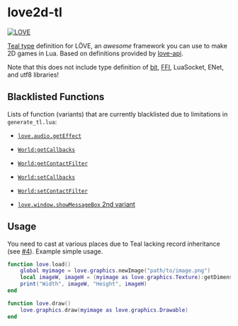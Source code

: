 love2d-tl
=====

[![LOVE](https://img.shields.io/badge/L%C3%96VE-11.4-EA316E.svg)](http://love2d.org/)

[Teal type](https://github.com/teal-language/teal-types) definition for LÖVE, an *awesome* framework you can use to make 2D games in Lua. Based on definitions provided by [love-api](https://github.com/love2d-community/love-api).

Note that this does not include type definition of [bit](https://bitop.luajit.org/), [FFI](http://luajit.org/ext_ffi.html), LuaSocket, ENet, and utf8 libraries!

Blacklisted Functions
-----

Lists of function (variants) that are currently blacklisted due to limitations in `generate_tl.lua`:

* [`love.audio.getEffect`](https://love2d.org/wiki/love.audio.getEffect)

* [`World:getCallbacks`](https://love2d.org/wiki/World:getCallbacks)

* [`World:getContactFilter`](https://love2d.org/wiki/World:getContactFilter)

* [`World:setCallbacks`](https://love2d.org/wiki/World:setCallbacks)

* [`World:setContactFilter`](https://love2d.org/wiki/World:setContactFilter)

* [`love.window.showMessageBox` 2nd variant](https://love2d.org/wiki/love.window.showMessageBox#Function_2)

Usage
-----

You need to cast at various places due to Teal lacking record inheritance (see [#4](https://github.com/MikuAuahDark/love2d-tl/issues/4)). Example simple usage.

```lua
function love.load()
	global myimage = love.graphics.newImage("path/to/image.png")
	local imageW, imageH = (myimage as love.graphics.Texture):getDimensions()
	print("Width", imageW, "Height", imageH)
end

function love.draw()
	love.graphics.draw(myimage as love.graphics.Drawable)
end
```
